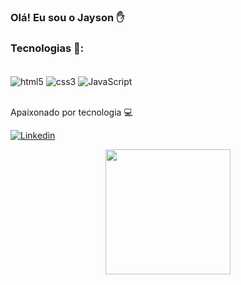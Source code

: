 
### Olá! Eu sou o Jayson  ✋




### Tecnologias 🚀:

<div style="display: inline_block"><br/>
    <img align="center" alt="html5" src="https://img.shields.io/badge/HTML5-E34F26?style=for-the-badge&logo=html5&logoColor=white" />
<img align="center" alt="css3" src="https://img.shields.io/badge/CSS3-1572B6?style=for-the-badge&logo=css3&logoColor=white" />
<img align="center" alt="JavaScript" src="https://img.shields.io/badge/JavaScript-F7DF1E?style=for-the-badge&logo=javascript&logoColor=black" />
</div><br/>

Apaixonado por tecnologia 💻<br/>


[![Linkedin](https://img.shields.io/badge/LinkedIn-0077B5?style=for-the-badge&logo=linkedin&logoColor=white)](https://www.linkedin.com/in/jayson-stn/)

<div align="center">
<img src="https://user-images.githubusercontent.com/65431625/185265759-4c556efe-43c0-4487-9a22-17b62d400c40.png" width="200px"/>
</div>
